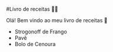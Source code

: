 #Livro de receitas :man_cook:

Olá! Bem vindo ao meu livro de receitas :wave:

- Strogonoff de Frango
- Pavê 
- Bolo de Cenoura
